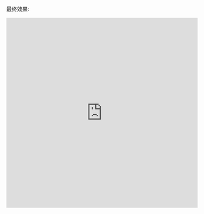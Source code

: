 
最终效果:

<iframe frameborder="0" width="100%" height="500px" src="https://replit.com/@jackymao/guessinggame?lite=true"></iframe>
